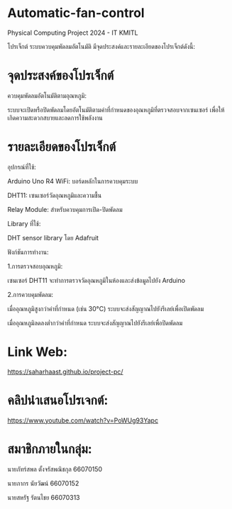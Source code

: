 # Automatic-fan-control
Physical Computing Project 2024 - IT KMITL

โปรเจ็กต์ ระบบควบคุมพัดลมอัตโนมัติ มีจุดประสงค์และรายละเอียดของโปรเจ็กต์ดังนี้:

# จุดประสงค์ของโปรเจ็กต์

ควบคุมพัดลมอัตโนมัติตามอุณหภูมิ:

ระบบจะเปิดหรือปิดพัดลมโดยอัตโนมัติตามค่าที่กำหนดของอุณหภูมิที่ตรวจสอบจากเซนเซอร์ เพื่อให้เกิดความสะดวกสบายและลดการใช้พลังงาน

# รายละเอียดของโปรเจ็กต์
อุปกรณ์ที่ใช้:

Arduino Uno R4 WiFi: บอร์ดหลักในการควบคุมระบบ

DHT11: เซนเซอร์วัดอุณหภูมิและความชื้น

Relay Module: สำหรับควบคุมการเปิด-ปิดพัดลม


Library ที่ใช้:

DHT sensor library โดย Adafruit

ฟังก์ชันการทำงาน:

1.การตรวจสอบอุณหภูมิ:

เซนเซอร์ DHT11 จะทำการตรวจวัดอุณหภูมิในห้องและส่งข้อมูลไปยัง Arduino


2.การควบคุมพัดลม:

เมื่ออุณหภูมิสูงกว่าค่าที่กำหนด (เช่น 30°C) ระบบจะส่งสัญญาณไปยังรีเลย์เพื่อเปิดพัดลม

เมื่ออุณหภูมิลดลงต่ำกว่าค่าที่กำหนด ระบบจะส่งสัญญาณไปยังรีเลย์เพื่อปิดพัดลม


# Link Web:

https://saharhaast.github.io/project-pc/


# คลิปนำเสนอโปรเจกต์:

https://www.youtube.com/watch?v=PoWUg93Yapc


# สมาชิกภายในกลุ่ม:

นายภัทร์สพล  ตั้งจรัสพณิชกุล  66070150

นายภากร     นัยวัฒน์       66070152

นายสหรัฐ     รัตนไชย      66070313
